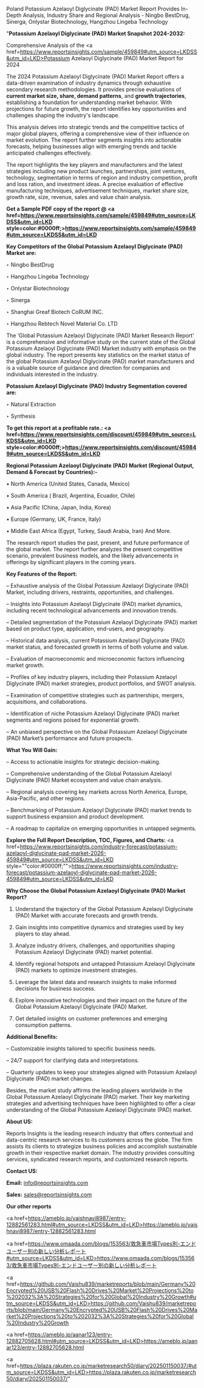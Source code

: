 Poland Potassium Azelaoyl Diglycinate (PAD) Market Report Provides In-Depth Analysis, Industry Share and Regional Analysis - Ningbo BestDrug, Sinerga, Onlystar Biotechnology, Hangzhou Lingeba Technology

"<strong>Potassium Azelaoyl Diglycinate (PAD) Market Snapshot 2024-2032:</strong>

Comprehensive Analysis of the <a href=https://www.reportsinsights.com/sample/459849#utm_source=LKDSS&utm_id=LKD>Potassium Azelaoyl Diglycinate (PAD) Market</a> Report for 2024

The 2024 Potassium Azelaoyl Diglycinate (PAD) Market Report offers a data-driven examination of industry dynamics through exhaustive secondary research methodologies. It provides precise evaluations of <strong>current market size, share, demand patterns</strong>, and <strong>growth trajectories</strong>, establishing a foundation for understanding market behavior. With projections for future growth, the report identifies key opportunities and challenges shaping the industry's landscape.

This analysis delves into strategic trends and the competitive tactics of major global players, offering a comprehensive view of their influence on market evolution. The report further segments insights into actionable forecasts, helping businesses align with emerging trends and tackle anticipated challenges effectively.

The report highlights the key players and manufacturers and the latest strategies including new product launches, partnerships, joint ventures, technology, segmentation in terms of region and industry competition, profit and loss ration, and investment ideas. A precise evaluation of effective manufacturing techniques, advertisement techniques, market share size, growth rate, size, revenue, sales and value chain analysis.

<strong>Get a Sample PDF copy of the report @ <a href=https://www.reportsinsights.com/sample/459849#utm_source=LKDSS&utm_id=LKD style=color:#0000ff;>https://www.reportsinsights.com/sample/459849#utm_source=LKDSS&utm_id=LKD</a></strong>

<strong>Key Competitors of the Global Potassium Azelaoyl Diglycinate (PAD) Market are:</strong>

‣ Ningbo BestDrug

‣ Hangzhou Lingeba Technology

‣ Onlystar Biotechnology

‣ Sinerga

‣ Shanghai Greaf Biotech CoRUM INC.

‣ Hangzhou Rebtech Novel Material Co. LTD

The ‘Global Potassium Azelaoyl Diglycinate (PAD) Market Research Report’ is a comprehensive and informative study on the current state of the Global Potassium Azelaoyl Diglycinate (PAD) Market industry with emphasis on the global industry. The report presents key statistics on the market status of the global Potassium Azelaoyl Diglycinate (PAD) market manufacturers and is a valuable source of guidance and direction for companies and individuals interested in the industry.

<strong>Potassium Azelaoyl Diglycinate (PAD) Industry Segmentation covered are:</strong>

‣ Natural Extraction

‣ Synthesis

<strong>To get this report at a profitable rate.: <a href=https://www.reportsinsights.com/discount/459849#utm_source=LKDSS&utm_id=LKD style=color:#0000ff;>https://www.reportsinsights.com/discount/459849#utm_source=LKDSS&utm_id=LKD</a></strong>

<strong>Regional Potassium Azelaoyl Diglycinate (PAD) Market (Regional Output, Demand &amp; Forecast by Countries):-</strong>

• North America (United States, Canada, Mexico)

• South America ( Brazil, Argentina, Ecuador, Chile)

• Asia Pacific (China, Japan, India, Korea)

• Europe (Germany, UK, France, Italy)

• Middle East Africa (Egypt, Turkey, Saudi Arabia, Iran) And More.

The research report studies the past, present, and future performance of the global market. The report further analyzes the present competitive scenario, prevalent business models, and the likely advancements in offerings by significant players in the coming years.

<strong>Key Features of the Report:</strong>

– Exhaustive analysis of the Global Potassium Azelaoyl Diglycinate (PAD) Market, including drivers, restraints, opportunities, and challenges.

– Insights into Potassium Azelaoyl Diglycinate (PAD) market dynamics, including recent technological advancements and innovation trends.

– Detailed segmentation of the Potassium Azelaoyl Diglycinate (PAD) market based on product type, application, end-users, and geography.

– Historical data analysis, current Potassium Azelaoyl Diglycinate (PAD) market status, and forecasted growth in terms of both volume and value.

– Evaluation of macroeconomic and microeconomic factors influencing market growth.

– Profiles of key industry players, including their Potassium Azelaoyl Diglycinate (PAD) market strategies, product portfolios, and SWOT analysis.

– Examination of competitive strategies such as partnerships, mergers, acquisitions, and collaborations.

– Identification of niche Potassium Azelaoyl Diglycinate (PAD) market segments and regions poised for exponential growth.

– An unbiased perspective on the Global Potassium Azelaoyl Diglycinate (PAD) Market’s performance and future prospects.

<strong>What You Will Gain:</strong>

– Access to actionable insights for strategic decision-making.

– Comprehensive understanding of the Global Potassium Azelaoyl Diglycinate (PAD) Market ecosystem and value chain analysis.

– Regional analysis covering key markets across North America, Europe, Asia-Pacific, and other regions.

– Benchmarking of Potassium Azelaoyl Diglycinate (PAD) market trends to support business expansion and product development.

– A roadmap to capitalize on emerging opportunities in untapped segments.

<strong>Explore the Full Report Description, TOC, Figures, and Charts:</strong>
<a href=https://www.reportsinsights.com/industry-forecast/potassium-azelaoyl-diglycinate-pad-market-2026-459849#utm_source=LKDSS&utm_id=LKD style=""color:#0000ff;"">https://www.reportsinsights.com/industry-forecast/potassium-azelaoyl-diglycinate-pad-market-2026-459849#utm_source=LKDSS&utm_id=LKD</a>

<strong>Why Choose the Global Potassium Azelaoyl Diglycinate (PAD) Market Report?</strong>

1. Understand the trajectory of the Global Potassium Azelaoyl Diglycinate (PAD) Market with accurate forecasts and growth trends.

2. Gain insights into competitive dynamics and strategies used by key players to stay ahead.

3. Analyze industry drivers, challenges, and opportunities shaping Potassium Azelaoyl Diglycinate (PAD) market potential.

4. Identify regional hotspots and untapped Potassium Azelaoyl Diglycinate (PAD) markets to optimize investment strategies.

5. Leverage the latest data and research insights to make informed decisions for business success.

6. Explore innovative technologies and their impact on the future of the Global Potassium Azelaoyl Diglycinate (PAD) Market.

7. Get detailed insights on customer preferences and emerging consumption patterns.

<strong>Additional Benefits:</strong>

– Customizable insights tailored to specific business needs.

– 24/7 support for clarifying data and interpretations.

– Quarterly updates to keep your strategies aligned with Potassium Azelaoyl Diglycinate (PAD) market changes.

Besides, the market study affirms the leading players worldwide in the Global Potassium Azelaoyl Diglycinate (PAD) market. Their key marketing strategies and advertising techniques have been highlighted to offer a clear understanding of the Global Potassium Azelaoyl Diglycinate (PAD) market.

<strong><strong>About US</strong>:</strong>

Reports Insights is the leading research industry that offers contextual and data-centric research services to its customers across the globe. The firm assists its clients to strategize business policies and accomplish sustainable growth in their respective market domain. The industry provides consulting services, syndicated research reports, and customized research reports.

<strong>Contact US:</strong>

<p class=><b>Email:</b> <a href=mailto:info@reportsinsights.com>info@reportsinsights.com</a></p>
<p class=><b>Sales:</b> <a href=mailto:sales@reportsinsights.com>sales@reportsinsights.com</a></p>

<strong>Our other reports</strong>

<a href=https://ameblo.jp/vaishnavi8987/entry-12882561283.html#utm_source=LKDSS&utm_id=LKD>https://ameblo.jp/vaishnavi8987/entry-12882561283.html</a>

<a href=https://www.omaada.com/blogs/153563/救急車市場Types別-エンドユーザー別の新しい分析レポート#utm_source=LKDSS&utm_id=LKD>https://www.omaada.com/blogs/153563/救急車市場Types別-エンドユーザー別の新しい分析レポート</a>

<a href=https://github.com/Vaishu839/marketreports/blob/main/Germany%20Encrypted%20USB%20Flash%20Drives%20Market%20Projections%20to%202032%3A%20Strategies%20for%20Global%20Industry%20Growth#utm_source=LKDSS&utm_id=LKD>https://github.com/Vaishu839/marketreports/blob/main/Germany%20Encrypted%20USB%20Flash%20Drives%20Market%20Projections%20to%202032%3A%20Strategies%20for%20Global%20Industry%20Growth</a>

<a href=https://ameblo.jp/aanar123/entry-12882705628.html#utm_source=LKDSS&utm_id=LKD>https://ameblo.jp/aanar123/entry-12882705628.html</a>

<a href=https://plaza.rakuten.co.jp/marketresearch50/diary/202501150037/#utm_source=LKDSS&utm_id=LKD>https://plaza.rakuten.co.jp/marketresearch50/diary/202501150037/</a>"
